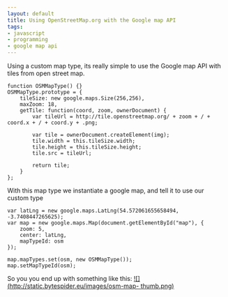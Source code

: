 ```yaml
--- 
layout: default
title: Using OpenStreetMap.org with the Google map API
tags: 
- javascript
- programming
- google map api
---
```

Using a custom map type, its really simple to use the Google map API with
tiles from open street map.

    
    
    function OSMMapType() {}
    OSMMapType.prototype = {
    	tileSize: new google.maps.Size(256,256),
    	maxZoom: 18,
    	getTile: function(coord, zoom, ownerDocument) {
    		var tileUrl = http://tile.openstreetmap.org/ + zoom + / + coord.x + / + coord.y + .png;
    
    		var tile = ownerDocument.createElement(img);
    		tile.width = this.tileSize.width;
    		tile.height = this.tileSize.height;
    		tile.src = tileUrl;
    
    		return tile;
    	}
    };
    

With this map type we instantiate a google map, and tell it to use our custom
type

    
    
    var latLng = new google.maps.LatLng(54.572061655658494, -3.7408447265625);
    var map = new google.maps.Map(document.getElementById("map"), {
    	zoom: 5,
    	center: latLng,
     	mapTypeId: osm
    });
    
    map.mapTypes.set(osm, new OSMMapType());
    map.setMapTypeId(osm);
    

So you you end up with something like this:
[![](http://static.bytespider.eu/images/osm-map-
thumb.png)](http://static.bytespider.eu/images/osm-map.png)


